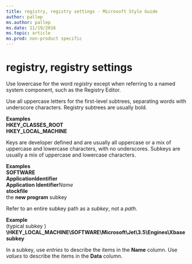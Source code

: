 ```yaml
---
title: registry, registry settings - Microsoft Style Guide
author: pallep
ms.author: pallep
ms.date: 11/19/2016
ms.topic: article
ms.prod: non-product specific
---
```


# registry, registry settings

Use lowercase for the word *registry* except when referring to a named system component, such as the Registry Editor. 

Use
all uppercase letters for the first-level subtrees,
separating words with underscore characters. Registry subtrees are
usually bold.

**Examples**  
**HKEY\_CLASSES\_ROOT**   
**HKEY\_LOCAL\_MACHINE**

Keys
are developer defined and are usually all uppercase or a mix of
uppercase and lowercase characters, with no underscores. Subkeys are
usually a mix of uppercase and lowercase characters.

**Examples**  
**SOFTWARE**   
**ApplicationIdentifier**  
**Application Identifier***Name*   
**stockfile**   
the **new program** subkey

Refer to an entire subkey path as a *subkey*, not a *path*. 

**Example**  
(typical subkey ) **\\HKEY\_LOCAL\_MACHINE\\SOFTWARE\\Microsoft\\Jet\\3.5\\Engines\\Xbase subkey**

In a subkey, use *entries* to describe the items in the **Name** column. Use *values* to describe the items in the **Data** column.
